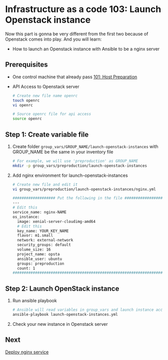 # Infrastructure as a code 103: Launch Openstack instance
Now this part is gonna be very different from the first two because of Openstack comes into play. And you will learn:

- How to launch an Openstack instance with Ansible to be a nginx server

## Prerequisites
- One control machine that already pass [101: Host Preparation](01-host-preparation.md)
- API Access to Openstack server

    ```bash
    # Create new file name openrc
    touch openrc
    vi openrc

    # Source openrc file for api access
    source openrc
    ```

## Step 1: Create variable file
1. Create folder `group_vars/GROUP_NAME/launch-openstack-instances` with GROUP_NAME be the same in your inventory file

    ```bash
    # For example, we will use 'preproduction' as GROUP_NAME
    mkdir -p group_vars/preproduction/launch-openstack-instances
    ```

1. Add nginx environment for launch-openstack-instances

    ```bash
    # Create new file and edit it
    vi group_vars/preproduction/launch-openstack-instances/nginx.yml

    ################### Put the following in the file ###################
    ---
    # Edit this
    service_name: nginx-NAME
    os_instance:
      image: xenial-server-cloudimg-amd64
      # Edit this
      key_name: YOUR_KEY_NAME
      flavor: m1.small
      network: external-network
      security_groups: default
      volume_size: 16
      project_name: opsta
      ansible_user: ubuntu
      groups: preproduction
      count: 1
    #####################################################################
    ```

## Step 2: Launch OpenStack instance
1. Run ansible playbook

    ```bash
    # Ansible will read variables in group_vars and launch instance according to them
    ansible-playbook launch-openstack-instances.yml
    ```

1. Check your new instance in Openstack server

## Next
[Deploy nginx service](04-deploy-nginx)
